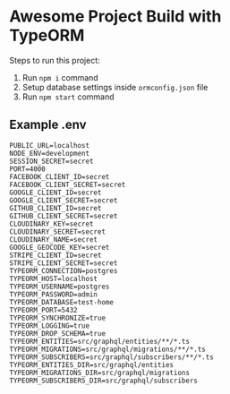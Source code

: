 # Awesome Project Build with TypeORM

Steps to run this project:

1. Run `npm i` command
2. Setup database settings inside `ormconfig.json` file
3. Run `npm start` command

## Example .env

```
PUBLIC_URL=localhost
NODE_ENV=development
SESSION_SECRET=secret
PORT=4000
FACEBOOK_CLIENT_ID=secret
FACEBOOK_CLIENT_SECRET=secret
GOOGLE_CLIENT_ID=secret
GOOGLE_CLIENT_SECRET=secret
GITHUB_CLIENT_ID=secret
GITHUB_CLIENT_SECRET=secret
CLOUDINARY_KEY=secret
CLOUDINARY_SECRET=secret
CLOUDINARY_NAME=secret
GOOGLE_GEOCODE_KEY=secret
STRIPE_CLIENT_ID=secret
STRIPE_CLIENT_SECRET=secret
TYPEORM_CONNECTION=postgres
TYPEORM_HOST=localhost
TYPEORM_USERNAME=postgres
TYPEORM_PASSWORD=admin
TYPEORM_DATABASE=test-home
TYPEORM_PORT=5432
TYPEORM_SYNCHRONIZE=true
TYPEORM_LOGGING=true
TYPEORM_DROP_SCHEMA=true
TYPEORM_ENTITIES=src/graphql/entities/**/*.ts
TYPEORM_MIGRATIONS=src/graphql/migrations/**/*.ts
TYPEORM_SUBSCRIBERS=src/graphql/subscribers/**/*.ts
TYPEORM_ENTITIES_DIR=src/graphql/entities
TYPEORM_MIGRATIONS_DIR=src/graphql/migrations
TYPEORM_SUBSCRIBERS_DIR=src/graphql/subscribers
```
